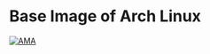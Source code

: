 # Base Image of Arch Linux
[![AMA](https://img.shields.io/badge/ask%20me-anything-0e7fc0.svg)](https://github.com/trileg/ama)
